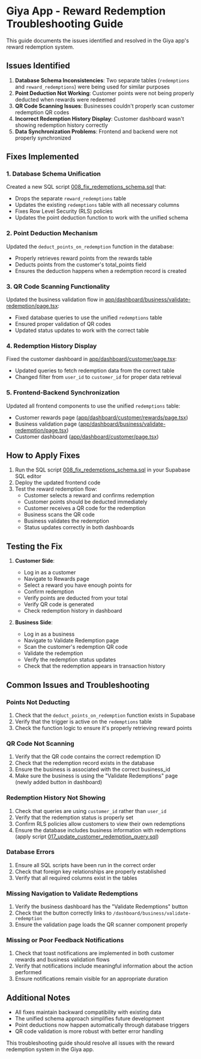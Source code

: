 # Giya App - Reward Redemption Troubleshooting Guide

This guide documents the issues identified and resolved in the Giya app's reward redemption system.

## Issues Identified

1. **Database Schema Inconsistencies**: Two separate tables (`redemptions` and `reward_redemptions`) were being used for similar purposes
2. **Point Deduction Not Working**: Customer points were not being properly deducted when rewards were redeemed
3. **QR Code Scanning Issues**: Businesses couldn't properly scan customer redemption QR codes
4. **Incorrect Redemption History Display**: Customer dashboard wasn't showing redemption history correctly
5. **Data Synchronization Problems**: Frontend and backend were not properly synchronized

## Fixes Implemented

### 1. Database Schema Unification

Created a new SQL script [008_fix_redemptions_schema.sql](file:///c%3A/Users/User/OneDrive/Desktop/giya/scripts/008_fix_redemptions_schema.sql) that:
- Drops the separate `reward_redemptions` table
- Updates the existing `redemptions` table with all necessary columns
- Fixes Row Level Security (RLS) policies
- Updates the point deduction function to work with the unified schema

### 2. Point Deduction Mechanism

Updated the `deduct_points_on_redemption` function in the database:
- Properly retrieves reward points from the rewards table
- Deducts points from the customer's total_points field
- Ensures the deduction happens when a redemption record is created

### 3. QR Code Scanning Functionality

Updated the business validation flow in [app/dashboard/business/validate-redemption/page.tsx](file:///c%3A/Users/User/OneDrive/Desktop/giya/app/dashboard/business/validate-redemption/page.tsx):
- Fixed database queries to use the unified `redemptions` table
- Ensured proper validation of QR codes
- Updated status updates to work with the correct table

### 4. Redemption History Display

Fixed the customer dashboard in [app/dashboard/customer/page.tsx](file:///c%3A/Users/User/OneDrive/Desktop/giya/app/dashboard/customer/page.tsx):
- Updated queries to fetch redemption data from the correct table
- Changed filter from `user_id` to `customer_id` for proper data retrieval

### 5. Frontend-Backend Synchronization

Updated all frontend components to use the unified `redemptions` table:
- Customer rewards page ([app/dashboard/customer/rewards/page.tsx](file:///c%3A/Users/User/OneDrive/Desktop/giya/app/dashboard/customer/rewards/page.tsx))
- Business validation page ([app/dashboard/business/validate-redemption/page.tsx](file:///c%3A/Users/User/OneDrive/Desktop/giya/app/dashboard/business/validate-redemption/page.tsx))
- Customer dashboard ([app/dashboard/customer/page.tsx](file:///c%3A/Users/User/OneDrive/Desktop/giya/app/dashboard/customer/page.tsx))

## How to Apply Fixes

1. Run the SQL script [008_fix_redemptions_schema.sql](file:///c%3A/Users/User/OneDrive/Desktop/giya/scripts/008_fix_redemptions_schema.sql) in your Supabase SQL editor
2. Deploy the updated frontend code
3. Test the reward redemption flow:
   - Customer selects a reward and confirms redemption
   - Customer points should be deducted immediately
   - Customer receives a QR code for the redemption
   - Business scans the QR code
   - Business validates the redemption
   - Status updates correctly in both dashboards

## Testing the Fix

1. **Customer Side**:
   - Log in as a customer
   - Navigate to Rewards page
   - Select a reward you have enough points for
   - Confirm redemption
   - Verify points are deducted from your total
   - Verify QR code is generated
   - Check redemption history in dashboard

2. **Business Side**:
   - Log in as a business
   - Navigate to Validate Redemption page
   - Scan the customer's redemption QR code
   - Validate the redemption
   - Verify the redemption status updates
   - Check that the redemption appears in transaction history

## Common Issues and Troubleshooting

### Points Not Deducting

1. Check that the `deduct_points_on_redemption` function exists in Supabase
2. Verify that the trigger is active on the `redemptions` table
3. Check the function logic to ensure it's properly retrieving reward points

### QR Code Not Scanning

1. Verify that the QR code contains the correct redemption ID
2. Check that the redemption record exists in the database
3. Ensure the business is associated with the correct business_id
4. Make sure the business is using the "Validate Redemptions" page (newly added button in dashboard)

### Redemption History Not Showing

1. Check that queries are using `customer_id` rather than `user_id`
2. Verify that the redemption status is properly set
3. Confirm RLS policies allow customers to view their own redemptions
4. Ensure the database includes business information with redemptions (apply script [017_update_customer_redemption_query.sql](file:///c%3A/Users/User/OneDrive/Desktop/giya/scripts/017_update_customer_redemption_query.sql))

### Database Errors

1. Ensure all SQL scripts have been run in the correct order
2. Check that foreign key relationships are properly established
3. Verify that all required columns exist in the tables

### Missing Navigation to Validate Redemptions

1. Verify the business dashboard has the "Validate Redemptions" button
2. Check that the button correctly links to `/dashboard/business/validate-redemption`
3. Ensure the validation page loads the QR scanner component properly

### Missing or Poor Feedback Notifications

1. Check that toast notifications are implemented in both customer rewards and business validation flows
2. Verify that notifications include meaningful information about the action performed
3. Ensure notifications remain visible for an appropriate duration

## Additional Notes

- All fixes maintain backward compatibility with existing data
- The unified schema approach simplifies future development
- Point deductions now happen automatically through database triggers
- QR code validation is more robust with better error handling

This troubleshooting guide should resolve all issues with the reward redemption system in the Giya app.